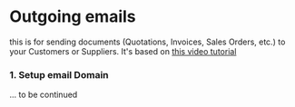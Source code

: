 # Outgoing emails
this is for sending documents (Quotations, Invoices, Sales Orders, etc.) to your Customers or Suppliers. 
It's based on [this video tutorial](https://youtu.be/ChsFbIuG06g)

### 1. Setup email Domain

... to be continued
